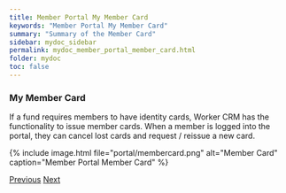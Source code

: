 ```yaml
---
title: Member Portal My Member Card
keywords: "Member Portal My Member Card"
summary: "Summary of the Member Card"
sidebar: mydoc_sidebar
permalink: mydoc_member_portal_member_card.html
folder: mydoc
toc: false
---
```


### My Member Card

If a fund requires members to have identity cards, Worker CRM has the functionality to issue member cards. When a member is logged into the portal, they can cancel lost cards and request / reissue a new card. 

{% include image.html file="portal/membercard.png" alt="Member Card" caption="Member Portal Member Card" %}

<a class="btn btn-default btn-lg pull-left" href="mydoc_member_portal_authorised_contacts.html" role="button">Previous</a>
<a class="btn btn-primary btn-lg pull-right" href="mydoc_member_portal_contributions.html" role="button">Next</a>
